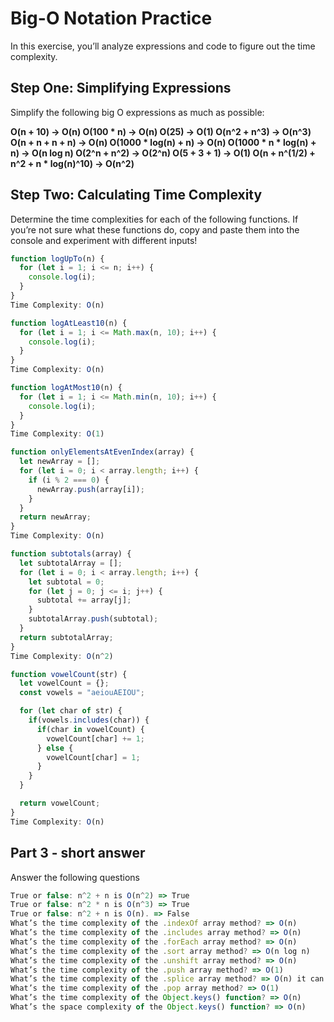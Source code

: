 # Big-O Notation Practice
In this exercise, you’ll analyze expressions and code to figure out the time complexity.

## Step One: Simplifying Expressions
Simplify the following big O expressions as much as possible:

**O(n + 10) -> O(n)
O(100 * n) -> O(n)
O(25) -> O(1)
O(n^2 + n^3) -> O(n^3)
O(n + n + n + n) -> O(n)
O(1000 * log(n) + n) -> O(n)
O(1000 * n * log(n) + n) -> O(n log n)
O(2^n + n^2) -> O(2^n)
O(5 + 3 + 1) -> O(1)
O(n + n^(1/2) + n^2 + n * log(n)^10) -> O(n^2)**
## Step Two: Calculating Time Complexity
Determine the time complexities for each of the following functions. If you’re not sure what these functions do, copy and paste them into the console and experiment with different inputs!

```js
function logUpTo(n) {
  for (let i = 1; i <= n; i++) {
    console.log(i);
  }
}
Time Complexity: O(n)

function logAtLeast10(n) {
  for (let i = 1; i <= Math.max(n, 10); i++) {
    console.log(i);
  }
}
Time Complexity: O(n)

function logAtMost10(n) {
  for (let i = 1; i <= Math.min(n, 10); i++) {
    console.log(i);
  }
}
Time Complexity: O(1)

function onlyElementsAtEvenIndex(array) {
  let newArray = [];
  for (let i = 0; i < array.length; i++) {
    if (i % 2 === 0) {
      newArray.push(array[i]);
    }
  }
  return newArray;
}
Time Complexity: O(n)

function subtotals(array) {
  let subtotalArray = [];
  for (let i = 0; i < array.length; i++) {
    let subtotal = 0;
    for (let j = 0; j <= i; j++) {
      subtotal += array[j];
    }
    subtotalArray.push(subtotal);
  }
  return subtotalArray;
}
Time Complexity: O(n^2)

function vowelCount(str) {
  let vowelCount = {};
  const vowels = "aeiouAEIOU";

  for (let char of str) {
    if(vowels.includes(char)) {
      if(char in vowelCount) {
        vowelCount[char] += 1;
      } else {
        vowelCount[char] = 1;
      }
    }
  }

  return vowelCount;
}
Time Complexity: O(n) 
```

## Part 3 - short answer
Answer the following questions
```javascript
True or false: n^2 + n is O(n^2) => True
True or false: n^2 * n is O(n^3) => True
True or false: n^2 + n is O(n). => False
What’s the time complexity of the .indexOf array method? => O(n)
What’s the time complexity of the .includes array method? => O(n)
What’s the time complexity of the .forEach array method? => O(n)
What’s the time complexity of the .sort array method? => O(n log n)
What’s the time complexity of the .unshift array method? => O(n)
What’s the time complexity of the .push array method? => O(1)
What’s the time complexity of the .splice array method? => O(n) it can be O(1) if the end, but we can’t assume that
What’s the time complexity of the .pop array method? => O(1)
What’s the time complexity of the Object.keys() function? => O(n)
What’s the space complexity of the Object.keys() function? => O(n)
```